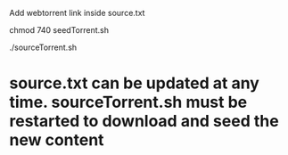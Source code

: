 Add webtorrent link inside source.txt

chmod 740 seedTorrent.sh

./sourceTorrent.sh

# source.txt can be updated at any time. sourceTorrent.sh must be restarted to download and seed the new content